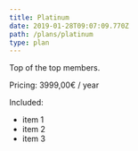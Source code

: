 ```yaml
---
title: Platinum
date: 2019-01-28T09:07:09.770Z
path: /plans/platinum
type: plan
---
```

Top of the top members. 

Pricing: 3999,00€ / year

Included: 

* item 1
* item 2
* item 3
